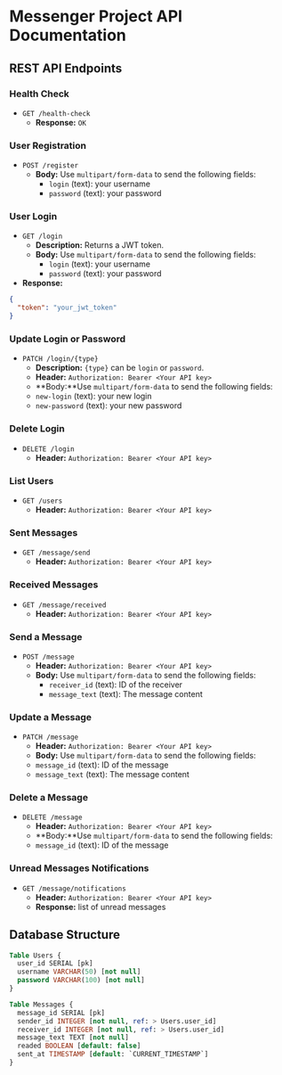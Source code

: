 # Messenger Project API Documentation

## REST API Endpoints

### Health Check
- `GET /health-check`
    - **Response:** `OK`

### User Registration
- `POST /register`    
  - **Body:** Use `multipart/form-data` to send the following fields:
    - `login` (text): your username
    - `password` (text): your password

### User Login
- `GET /login`
    - **Description:** Returns a JWT token.
    - **Body:** Use `multipart/form-data` to send the following fields:
      - `login` (text): your username
      - `password` (text): your password
- **Response:**
```json lines
{
  "token": "your_jwt_token"
}
```

### Update Login or Password
- `PATCH /login/{type}`
    - **Description:** `{type}` can be `login` or `password`.
    - **Header:** `Authorization: Bearer <Your API key>`
    - **Body:**Use `multipart/form-data` to send the following fields:
  - `new-login` (text): your new login
  - `new-password` (text): your new password

### Delete Login
- `DELETE /login`
    - **Header:** `Authorization: Bearer <Your API key>`

### List Users
- `GET /users`
    - **Header:** `Authorization: Bearer <Your API key>`

### Sent Messages
- `GET /message/send`
    - **Header:** `Authorization: Bearer <Your API key>`

### Received Messages
- `GET /message/received`
    - **Header:** `Authorization: Bearer <Your API key>`

### Send a Message
- `POST /message`
  - **Header:** `Authorization: Bearer <Your API key>`
  - **Body:** Use `multipart/form-data` to send the following fields:
    - `receiver_id` (text): ID of the receiver
    - `message_text` (text): The message content

### Update a Message
- `PATCH /message`
    - **Header:** `Authorization: Bearer <Your API key>`
    - **Body:** Use `multipart/form-data` to send the following fields:
  - `message_id` (text): ID of the message
  - `message_text` (text): The message content
### Delete a Message
- `DELETE /message`
    - **Header:** `Authorization: Bearer <Your API key>`
    - **Body:**Use `multipart/form-data` to send the following fields:
  - `message_id` (text): ID of the message

### Unread Messages Notifications
- `GET /message/notifications`
    - **Header:** `Authorization: Bearer <Your API key>`
    - **Response:** list of unread messages

## Database Structure

```sql
Table Users {
  user_id SERIAL [pk]
  username VARCHAR(50) [not null]
  password VARCHAR(100) [not null]
}

Table Messages {
  message_id SERIAL [pk]
  sender_id INTEGER [not null, ref: > Users.user_id]
  receiver_id INTEGER [not null, ref: > Users.user_id]
  message_text TEXT [not null]
  readed BOOLEAN [default: false]
  sent_at TIMESTAMP [default: `CURRENT_TIMESTAMP`]
}
